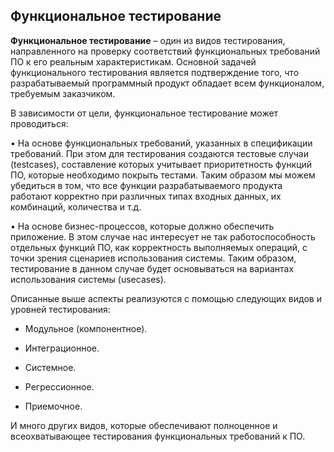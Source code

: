 ## Функциональное тестирование

**Функциональное тестирование** – один из видов тестирования, направленного на проверку соответствий функциональных
требований ПО к его реальным характеристикам. Основной задачей функционального тестирования является подтверждение того,
что разрабатываемый программный продукт обладает всем функционалом, требуемым заказчиком.

В зависимости от цели, функциональное тестирование может проводиться:

• На основе функциональных требований, указанных в спецификации требований. При этом для тестирования создаются тестовые
случаи (testcases), составление которых учитывает приоритетность функций ПО, которые необходимо покрыть тестами. Таким
образом мы можем убедиться в том, что все функции разрабатываемого продукта работают корректно при различных типах
входных данных, их комбинаций, количества и т.д.

• На основе бизнес-процессов, которые должно обеспечить приложение. В этом случае нас интересует не так
работоспособность отдельных функций ПО, как корректность выполняемых операций, с точки зрения сценариев использования
системы. Таким образом, тестирование в данном случае будет основываться на вариантах использования системы (usecases).

Описанные выше аспекты реализуются с помощью следующих видов и уровней тестирования:

- Модульное (компонентное).

- Интеграционное.

- Системное.

- Регрессионное.

- Приемочное.

И много других видов, которые обеспечивают полноценное и всеохватывающее тестирования функциональных требований к ПО.